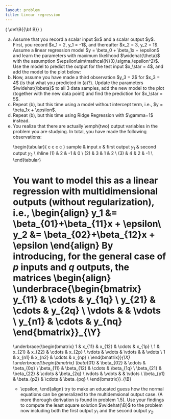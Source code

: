 ```yaml
---
layout: problem
title: Linear regression
---
```


\(
   \def\B{{\bf B}}
\)

<ol type="a"><li>
Assume that you record a scalar input $x$ and a scalar output $y$. First, you record $x_1 = 2, y_1 = -1$, and thereafter $x_2 = 3, y_2 = 1$. Assume a linear regression model $y = \beta_0 + \beta_1x + \epsilon$ and learn the parameters with maximum likelihood $\widehat{\theta}$ with the assumption $\epsilon\sim\mathcal{N}(0,\sigma_\epsilon^2)$. Use the model to predict the output for the test input $x_\star = 4$, and add the model to the plot below:</li>


<li>Now, assume you have made a third observation $y_3 = 2$ for $x_3 = 4$ (is that what you predicted in (a)?). Update the parameters $\widehat{\bbeta}$ to all 3 data samples, add the new model to the plot (together with the new data point) and find the prediction for $x_\star = 5$.
				
<li>Repeat (b), but this time using a model without intercept term, i.e., $y = \beta_1x + \epsilon$.</li>

<li>Repeat (b), but this time using Ridge Regression with $\gamma=1$ instead.</li>

<li> You realize that there are actually \emph{two} output variables in the problem you are studying. In total, you have made the following observations:

\begin{tabular}{ c c c c }
  sample & input $x$ & first output $y_1$ & second output $y_2$ \\ \hline
  (1) & 2 & -1 & 0 \\
  (2) & 3 & 1 & 2  \\
  (3) & 4 & 2 & -1 \\
\end{tabular}

You want to model this as a linear regression with multidimensional outputs (without regularization), i.e.,
\begin{align}
y_1 &= \beta_{01}+\beta_{11}x + \epsilon\\
y_2 &= \beta_{02}+\beta_{12}x + \epsilon
\end{align}
By introducing, for the general case of $p$ inputs and $q$ outputs, the matrices
\begin{align}
\underbrace{\begin{bmatrix}
y_{11} & \cdots & y_{1q} \\
y_{21} & \cdots & y_{2q} \\
\vdots & & \vdots \\
y_{n1} & \cdots & y_{nq}
\end{bmatrix}}_{\Y}
=
\underbrace{\begin{bmatrix}
1 & x_{11} & x_{12} & \cdots & x_{1p} \\
1 & x_{21} & x_{22} & \cdots & x_{2p} \\
\vdots & \vdots & \vdots & & \vdots \\
1 & x_{n1} & x_{n2} & \cdots & x_{np} \\
\end{bmatrix}}_{\X}
\underbrace{\begin{bmatrix}
\beta_{01} & \beta_{02} & \cdots & \beta_{0q} \\
\beta_{11} & \beta_{12} & \cdots & \beta_{1q} \\
\beta_{21} & \beta_{22} & \cdots & \beta_{2q} \\
\vdots & \vdots & & \vdots \\
\beta_{p1} & \beta_{p2} & \cdots & \beta_{pq} \\
\end{bmatrix}}_{\B}
+ \epsilon,
\end{align}
try to make an educated guess how the normal equations can be generalized to the multidemsional output case. (A more thorough derivation is found in problem 1.5). Use your findings to compute the least square solution $\widehat{\B}$ to the problem now including both the first output $y_1$ and the second output $y_2$.</li>
